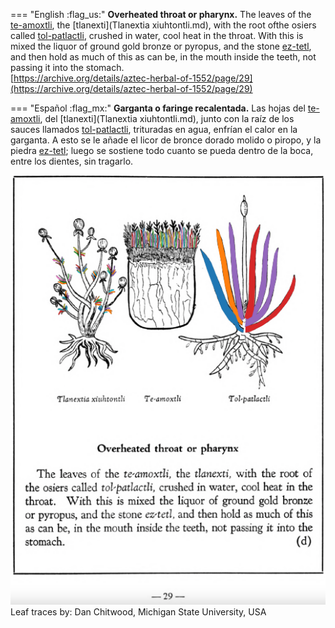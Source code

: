 
=== "English :flag_us:"
    **Overheated throat or pharynx.** The leaves of the [te-amoxtli](Te-amoxtli.md), the [tlanexti](Tlanextia xiuhtontli.md), with the root ofthe osiers called [tol-patlactli](Tol-patlactli.md), crushed in water, cool heat in the throat. With this is mixed the liquor of ground gold bronze or pyropus, and the stone [ez-tetl](eztetl.md), and then hold as much of this as can be, in the mouth inside the teeth, not passing it into the stomach.  
    [https://archive.org/details/aztec-herbal-of-1552/page/29](https://archive.org/details/aztec-herbal-of-1552/page/29)  


=== "Español :flag_mx:"
    **Garganta o faringe recalentada.** Las hojas del [te-amoxtli](Te-amoxtli.md), del [tlanexti](Tlanextia xiuhtontli.md), junto con la raíz de los sauces llamados [tol-patlactli](Tol-patlactli.md), trituradas en agua, enfrían el calor en la garganta. A esto se le añade el licor de bronce dorado molido o piropo, y la piedra [ez-tetl](eztetl.md); luego se sostiene todo cuanto se pueda dentro de la boca, entre los dientes, sin tragarlo.  


![D_p029.png](assets/D_p029.png)  
Leaf traces by: Dan Chitwood, Michigan State University, USA  